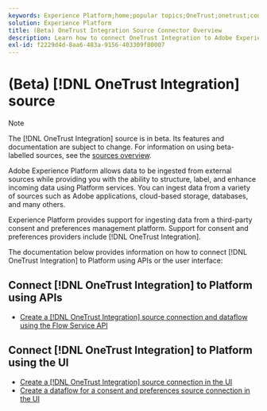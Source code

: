 ```yaml
---
keywords: Experience Platform;home;popular topics;OneTrust;onetrust;consent;consent and preferences;compliance
solution: Experience Platform
title: (Beta) OneTrust Integration Source Connector Overview
description: Learn how to connect OneTrust Integration to Adobe Experience Platform using APIs or the user interface.
exl-id: f2229d4d-8aa6-483a-9156-403309f80007
---
```

# (Beta) [!DNL OneTrust Integration] source

>[!NOTE]
>
>The [!DNL OneTrust Integration] source is in beta. Its features and documentation are subject to change. For information on using beta-labelled sources, see the [sources overview](../../home.md#terms-and-conditions).

Adobe Experience Platform allows data to be ingested from external sources while providing you with the ability to structure, label, and enhance incoming data using Platform services. You can ingest data from a variety of sources such as Adobe applications, cloud-based storage, databases, and many others.

Experience Platform provides support for ingesting data from a third-party consent and preferences management platform. Support for consent and preferences providers include [!DNL OneTrust Integration].

The documentation below provides information on how to connect [!DNL OneTrust Integration] to Platform using APIs or the user interface:

## Connect [!DNL OneTrust Integration] to Platform using APIs

- [Create a [!DNL OneTrust Integration] source connection and dataflow using the Flow Service API](../../tutorials/api/create/consent-and-preferences/onetrust.md)

## Connect [!DNL OneTrust Integration] to Platform using the UI

- [Create a [!DNL OneTrust Integration] source connection in the UI](../../tutorials/ui/create/consent-and-preferences/onetrust.md)
- [Create a dataflow for a consent and preferences source connection in the UI](../../tutorials/ui/dataflow/consent-and-preferences.md)
